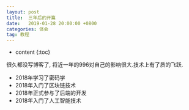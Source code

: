 ```yaml
---
layout: post
title:  三年后的开篇
date:   2019-01-28 20:00:00 +0800
categories: 体会
tag: 教程
---
```


* content
{:toc}

很久都没写博客了, 将近一年的996对自己的影响很大.技术上有了质的飞跃.

+ 2018年学习了密码学
+ 2018年入门了区块链技术
+ 2018年正式参与了后端的开发
+ 2018年入门了人工智能技术